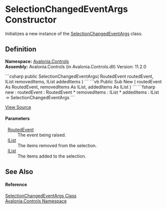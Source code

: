 # SelectionChangedEventArgs Constructor


Initializes a new instance of the <a href="T_Avalonia_Controls_SelectionChangedEventArgs">SelectionChangedEventArgs</a> class.



## Definition
**Namespace:** <a href="N_Avalonia_Controls">Avalonia.Controls</a>  
**Assembly:** Avalonia.Controls (in Avalonia.Controls.dll) Version: 11.2.0

<Tabs groupId="api-code-preview">
<TabItem value="csharp" label="C#">
```csharp
public SelectionChangedEventArgs(
	RoutedEvent routedEvent,
	IList removedItems,
	IList addedItems
)
```
</TabItem>
<TabItem value="vb" label="VB">
```vb
Public Sub New ( 
	routedEvent As RoutedEvent,
	removedItems As IList,
	addedItems As IList
)
```
</TabItem>
<TabItem value="fsharp" label="F#">
```fsharp
new : 
        routedEvent : RoutedEvent * 
        removedItems : IList * 
        addedItems : IList -> SelectionChangedEventArgs
```
</TabItem>
</Tabs>



<a href="https://github.com/AvaloniaUI/Avalonia/tree/master/src/Avalonia.Controls/SelectionChangedEventArgs.cs#L19" title="View the source code">View Source</a>



#### Parameters
<dl><dt>  <a href="T_Avalonia_Interactivity_RoutedEvent">RoutedEvent</a></dt><dd>The event being raised.</dd><dt>  <a href="https://learn.microsoft.com/dotnet/api/system.collections.ilist" target="_blank" rel="noopener noreferrer">IList</a></dt><dd>The items removed from the selection.</dd><dt>  <a href="https://learn.microsoft.com/dotnet/api/system.collections.ilist" target="_blank" rel="noopener noreferrer">IList</a></dt><dd>The items added to the selection.</dd></dl>

## See Also


#### Reference
<a href="T_Avalonia_Controls_SelectionChangedEventArgs">SelectionChangedEventArgs Class</a>  
<a href="N_Avalonia_Controls">Avalonia.Controls Namespace</a>  

